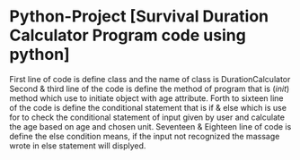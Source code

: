 # Python-Project [Survival Duration Calculator Program code using python]
First line of code is define class and the name of class is DurationCalculator
Second & third line of the code is define the method of program that is (_init_) method which use to initiate object with age attribute.
Forth to sixteen line of the code is define the conditional statement that is if & else which is use for to check the conditional statement of input given by user and calculate the age based on age and chosen unit.
Seventeen & Eighteen line of code is define the else condition means, if the input not recognized the massage wrote in else statement will displyed.
